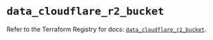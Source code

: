 # `data_cloudflare_r2_bucket`

Refer to the Terraform Registry for docs: [`data_cloudflare_r2_bucket`](https://registry.terraform.io/providers/cloudflare/cloudflare/5.1.0/docs/data-sources/r2_bucket).
